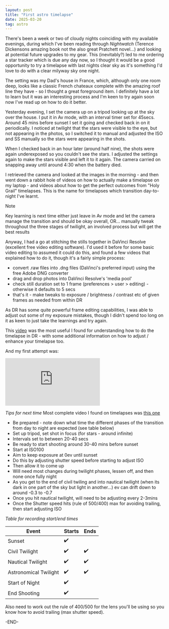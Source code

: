 ```yaml
---
layout: post
title: "First astro timelapse"
date: 2025-03-20
tag: astro
---
```



There's been a week or two of cloudy nights coinciding with my available evenings, during which I've been reading through _Nightwatch_ (Terence Dickensons amazing book not the also great Pratchett novel...) and looking at potential future upgrades to my gear.  This (inevitably?) led to me ordering a star tracker which is due any day now, so I thought it would be a good opportunity to try a timelapse with last nights clear sky as it's something I'd love to do with a clear milyway sky one night.

The setting was my Dad's house in France, which, although only one room deep, looks like a classic French chateaux complete with the amazing roof line they have - so I thought a great foreground item.  I definitely have a lot to learn but it was an interesting process and I'm keen to try again soon now I've read up on how to do it better.  

Yesterday evening, I set the camera up on a tripod looking up at the sky over the house.  I put it in Av mode, with an interval timer set for 45secs.  Around 45 mins before sunset I set it going and checked back in on it periodically.  I noticed at twilight that the stars were visible to the eye, but not appearing in the photos, so I switched it to manual and adjusted the ISO and SS manually so the stars were appearing in the shots.

When I checked back in an hour later (around half nine), the shots were again underexposed so you couldn't see the stars.  I adjusted the settings again to make the stars visible and left it to it again.  The camera carried on snapping away until around 4:30 when the battery died.  

I retrieved the camera and looked at the images in the morning - and then went down a rabbit hole of videos on how to actually make a timelapse on my laptop - and videos about how to get the perfect outcomes from "Holy Grail" timelapses.  This is the name for timelapses which transition day-to-night I've learnt.

> [!NOTE]
> Key learning is next time either just leave in Av mode and let the camera manage the transition and should be okay overall, OR... manually tweak throughout the three stages of twilight, an involved process but will get the best results

Anyway, I had a go at stitching the stills together in DaVinci Resolve (excellent free video editing software).  I'd used it before for some basic video editing to assumed it could do this, and found a few videos that explained how to do it, though it's a fairly simple process:
* convert .raw files into .dng files (DaVinci's preferred input) using the free Adobe DNG converter
* drag and drop photos into DaVinci Resolve's 'media pool'
* check still duration set to 1 frame (preferences > user > editing) - otherwise it defaults to 5 secs
* that's it - make tweaks to exposure / brightness / contrast etc of given frames as needed from within DR

As DR has some quite powerful frame editing capabilities, I was able to adjust out some of my exposure mistakes, though I didn't spend too long on it as keen to just take the learnings and try again.

This <a href="https://www.youtube.com/watch?v=pFdRO0RsdMM" target="_blank" rel="noopener">video</a> was the most useful I found for understanding how to do the timelapse in DR - with some additional information on how to adjust / enhance your timelapse too.

And my first attempt was:

<div class="video-wrapper">
  <iframe src="https://www.youtube.com/embed/PmEsczIhK4I" frameborder="0" allowfullscreen></iframe>
</div>

*Tips for next time*
Most complete video I found on timelapses was <a href="https://www.youtube.com/watch?v=fgPLOOVvM9k&t=7s" target="_blank">this one</a>

* Be prepared - note down what time the different phases of the transition from day to night are expected (see table below)
* Set up tripod, set shot in focus (for stars - around infinite)
* Intervals set to between 20-40 secs 
* Be ready to start shooting around 30-40 mins before sunset
* Start at ISO100
* Aim to keep exposure at 0ev until sunset
* Do this by adjusting shutter speed before starting to adjust ISO
* Then allow it to come up
* Will need most changes during twilight phases, lessen off, and then none once fully night
* As you get to the end of civil twiling and into nautical twilight (when its dark in one part of the sky but light in another...) ev can drift down to around -0.3 to -0.7
* Once you hit nautical twilight, will need to be adjusting every 2-3mins
* Once the Shutter speed hits (rule of 500/400) max for avoiding trailing, then start adjusting ISO


*Table for recording start/end times*

<table class="responsive-table">
  <thead>
    <tr>
      <th>Event</th>
      <th>Starts</th>
      <th>Ends</th>
    </tr>
  </thead>
  <tbody>
    <tr>
      <td>Sunset</td>
      <td colspan="2">✔️</td>
    </tr>
    <tr>
      <td>Civil Twilight</td>
      <td>✔️</td>
      <td>✔️</td>
    </tr>
    <tr>
      <td>Nautical Twilight</td>
      <td>✔️</td>
      <td>✔️</td>
    </tr>
    <tr>
      <td>Astronomical Twilight</td>
      <td>✔️</td>
      <td>✔️</td>
    </tr>
    <tr>
      <td>Start of Night</td>
      <td>✔️</td>
      <td></td>
    </tr>
    <tr>
      <td>End Shooting</td>
      <td colspan="2">✔️</td>
    </tr>
  </tbody>
</table>


Also need to work out the rule of 400/500 for the lens you'll be using so you know how to avoid trailing (max shutter speed). 

-END-
